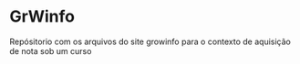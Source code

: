 # GrWinfo
Repósitorio com os arquivos do site growinfo para o contexto de aquisição de nota sob um curso
